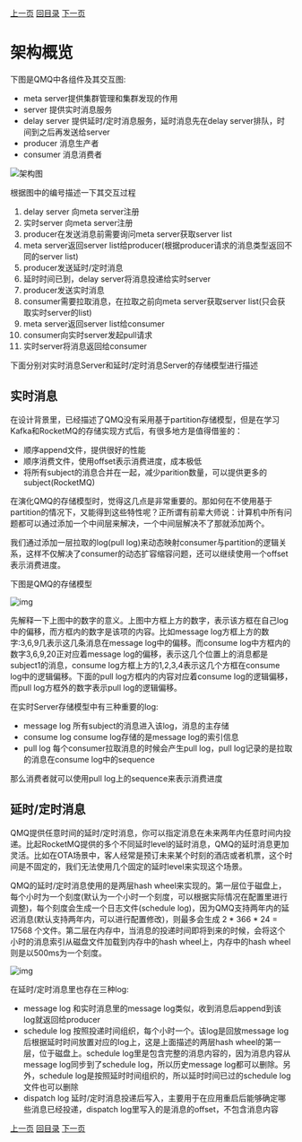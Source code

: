 [上一页](design.md)
[回目录](../../README.md)
[下一页](code.md)

# 架构概览
下图是QMQ中各组件及其交互图:
* meta server提供集群管理和集群发现的作用
* server 提供实时消息服务
* delay server 提供延时/定时消息服务，延时消息先在delay server排队，时间到之后再发送给server
* producer 消息生产者
* consumer 消息消费者

![架构图](../images/arch1.png)

根据图中的编号描述一下其交互过程
1. delay server 向meta server注册
2. 实时server 向meta server注册
3. producer在发送消息前需要询问meta server获取server list
4. meta server返回server list给producer(根据producer请求的消息类型返回不同的server list)
5. producer发送延时/定时消息
6. 延时时间已到，delay server将消息投递给实时server
7. producer发送实时消息
8. consumer需要拉取消息，在拉取之前向meta server获取server list(只会获取实时server的list)
9. meta server返回server list给consumer
10. consumer向实时server发起pull请求
11. 实时server将消息返回给consumer

下面分别对实时消息Server和延时/定时消息Server的存储模型进行描述

## 实时消息
在设计背景里，已经描述了QMQ没有采用基于partition存储模型，但是在学习Kafka和RocketMQ的存储实现方式后，有很多地方是值得借鉴的：
* 顺序append文件，提供很好的性能
* 顺序消费文件，使用offset表示消费进度，成本极低
* 将所有subject的消息合并在一起，减少parition数量，可以提供更多的subject(RocketMQ)

在演化QMQ的存储模型时，觉得这几点是非常重要的。那如何在不使用基于partition的情况下，又能得到这些特性呢？正所谓有前辈大师说：计算机中所有问题都可以通过添加一个中间层来解决，一个中间层解决不了那就添加两个。 

我们通过添加一层拉取的log(pull log)来动态映射consumer与partition的逻辑关系，这样不仅解决了consumer的动态扩容缩容问题，还可以继续使用一个offset表示消费进度。

下图是QMQ的存储模型

![img](../images/arch3.png)

先解释一下上图中的数字的意义。上图中方框上方的数字，表示该方框在自己log中的偏移，而方框内的数字是该项的内容。比如message log方框上方的数字:3,6,9几表示这几条消息在message log中的偏移。而consume log中方框内的数字3,6,9,20正对应着message log的偏移，表示这几个位置上的消息都是subject1的消息，consume log方框上方的1,2,3,4表示这几个方框在consume log中的逻辑偏移。下面的pull log方框内的内容对应着consume log的逻辑偏移，而pull log方框外的数字表示pull log的逻辑偏移。

在实时Server存储模型中有三种重要的log:
* message log 所有subject的消息进入该log，消息的主存储
* consume log consume log存储的是message log的索引信息
* pull log 每个consumer拉取消息的时候会产生pull log，pull log记录的是拉取的消息在consume log中的sequence

那么消费者就可以使用pull log上的sequence来表示消费进度

## 延时/定时消息
QMQ提供任意时间的延时/定时消息，你可以指定消息在未来两年内任意时间内投递。比起RocketMQ提供的多个不同延时level的延时消息，QMQ的延时消息更加灵活。比如在OTA场景中，客人经常是预订未来某个时刻的酒店或者机票，这个时间是不固定的，我们无法使用几个固定的延时level来实现这个场景。

QMQ的延时/定时消息使用的是两层hash wheel来实现的。第一层位于磁盘上，每个小时为一个刻度(默认为一个小时一个刻度，可以根据实际情况在配置里进行调整)，每个刻度会生成一个日志文件(schedule log)，因为QMQ支持两年内的延迟消息(默认支持两年内，可以进行配置修改)，则最多会生成 2 * 366 * 24 = 17568 个文件。第二层在内存中，当消息的投递时间即将到来的时候，会将这个小时的消息索引从磁盘文件加载到内存中的hash wheel上，内存中的hash wheel则是以500ms为一个刻度。

![img](../images/arch4.png)

在延时/定时消息里也存在三种log:
* message log 和实时消息里的message log类似，收到消息后append到该log就返回给producer
* schedule log 按照投递时间组织，每个小时一个。该log是回放message log后根据延时时间放置对应的log上，这是上面描述的两层hash wheel的第一层，位于磁盘上。schedule log里是包含完整的消息内容的，因为消息内容从message log同步到了schedule log，所以历史message log都可以删除。另外，schedule log是按照延时时间组织的，所以延时时间已过的schedule log文件也可以删除
* dispatch log 延时/定时消息投递后写入，主要用于在应用重启后能够确定哪些消息已经投递，dispatch log里写入的是消息的offset，不包含消息内容

[上一页](design.md)
[回目录](../../README.md)
[下一页](code.md)
